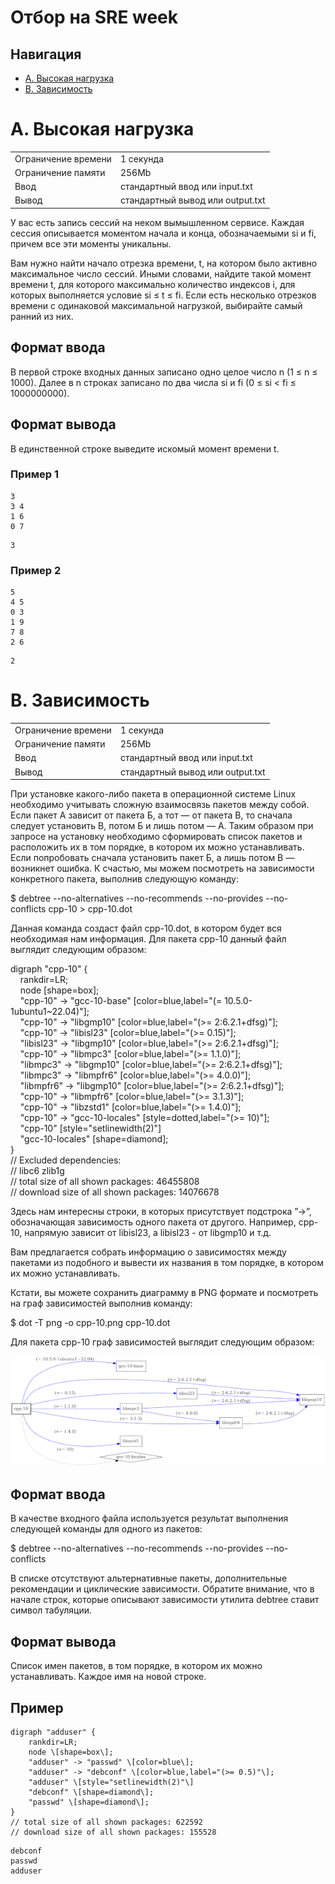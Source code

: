 # Отбор на SRE week

## Навигация
- [A. Высокая нагрузка](#a-высокая-нагрузка)
- [B. Зависимость](#b-зависимость)

A. Высокая нагрузка
===================
<table>
    <tr>
        <td>Ограничение времени</td>
        <td>1&nbsp;секунда</td>
    </tr>
        <tr>
        <td>Ограничение памяти</td>
        <td>256Mb</td>
    </tr>
        <tr>
        <td>Ввод</td>
        <td>стандартный ввод или input.txt</td>
    </tr>
        <tr>
        <td>Вывод</td>
        <td>стандартный вывод или output.txt</td>
    </tr>
</table>
У вас есть запись сессий на неком вымышленном сервисе. Каждая сессия описывается моментом начала и конца, обозначаемыми si и fi, причем все эти моменты уникальны.

Вам нужно найти начало отрезка времени, t, на котором было активно максимальное число сессий. Иными словами, найдите такой момент времени t, для которого максимально количество индексов i, для которых выполняется условие si ≤ t ≤ fi. Если есть несколько отрезков времени с одинаковой максимальной нагрузкой, выбирайте самый ранний из них.

Формат ввода
------------

В первой строке входных данных записано одно целое число n (1 ≤ n ≤ 1000). Далее в n строках записано по два числа si и fi (0 ≤ si < fi ≤ 1000000000).

Формат вывода
-------------

В единственной строке выведите искомый момент времени t.

### Пример 1

```Ввод
3
3 4
1 6
0 7
```

``` Вывод
3
```

### Пример 2

``` Ввод
5
4 5
0 3
1 9
7 8
2 6
```

``` Вывод
2
```


B. Зависимость
==============
<table>
    <tr>
        <td>Ограничение времени</td>
        <td>1&nbsp;секунда</td>
    </tr>
        <tr>
        <td>Ограничение памяти</td>
        <td>256Mb</td>
    </tr>
        <tr>
        <td>Ввод</td>
        <td>стандартный ввод или input.txt</td>
    </tr>
        <tr>
        <td>Вывод</td>
        <td>стандартный вывод или output.txt</td>
    </tr>
</table>
При установке какого-либо пакета в операционной системе Linux необходимо учитывать сложную взаимосвязь пакетов между собой. Если пакет А зависит от пакета Б, а тот — от пакета В, то сначала следует установить В, потом Б и лишь потом — А. Таким образом при запросе на установку необходимо сформировать список пакетов и расположить их в том порядке, в котором их можно устанавливать. Если попробовать сначала установить пакет Б, а лишь потом В — возникнет ошибка. К счастью, мы можем посмотреть на зависимости конкретного пакета, выполнив следующую команду:

$ debtree --no-alternatives --no-recommends --no-provides --no-conflicts cpp-10 > cpp-10.dot

Данная команда создаст файл cpp-10.dot, в котором будет вся необходимая нам информация. Для пакета cpp-10 данный файл выглядит следующим образом:

digraph "cpp-10" {    
    rankdir=LR;    
    node \[shape=box\];    
    "cpp-10" -> "gcc-10-base" \[color=blue,label="(= 10.5.0-1ubuntu1~22.04)"\];    
    "cpp-10" -> "libgmp10" \[color=blue,label="(>= 2:6.2.1+dfsg)"\];    
    "cpp-10" -> "libisl23" \[color=blue,label="(>= 0.15)"\];    
    "libisl23" -> "libgmp10" \[color=blue,label="(>= 2:6.2.1+dfsg)"\];    
    "cpp-10" -> "libmpc3" \[color=blue,label="(>= 1.1.0)"\];    
    "libmpc3" -> "libgmp10" \[color=blue,label="(>= 2:6.2.1+dfsg)"\];    
    "libmpc3" -> "libmpfr6" \[color=blue,label="(>= 4.0.0)"\];    
    "libmpfr6" -> "libgmp10" \[color=blue,label="(>= 2:6.2.1+dfsg)"\];    
    "cpp-10" -> "libmpfr6" \[color=blue,label="(>= 3.1.3)"\];    
    "cpp-10" -> "libzstd1" \[color=blue,label="(>= 1.4.0)"\];    
    "cpp-10" -> "gcc-10-locales" \[style=dotted,label="(>= 10)"\];    
    "cpp-10" \[style="setlinewidth(2)"\]    
    "gcc-10-locales" \[shape=diamond\];    
}    
// Excluded dependencies:    
// libc6 zlib1g    
// total size of all shown packages: 46455808    
// download size of all shown packages: 14076678

Здесь нам интересны строки, в которых присутствует подстрока ”->”, обозначающая зависимость одного пакета от другого. Например, cpp-10, напрямую зависит от libisl23, а libisl23 - от libgmp10 и т.д.

Вам предлагается собрать информацию о зависимостях между пакетами из подобного и вывести их названия в том порядке, в котором их можно устанавливать.

Кстати, вы можете сохранить диаграмму в PNG формате и посмотреть на граф зависимостей выполнив команду:

$ dot -T png -o cpp-10.png cpp-10.dot

Для пакета cpp-10 граф зависимостей выглядит следующим образом:

![PIC](./B/statement-image.png)

Формат ввода
------------

В качестве входного файла используется результат выполнения следующей команды для одного из пакетов:

$ debtree --no-alternatives --no-recommends --no-provides --no-conflicts <package-name>

В списке отсутствуют альтернативные пакеты, дополнительные рекомендации и циклические зависимости. Обратите внимание, что в начале строк, которые описывают зависимости утилита debtree ставит символ табуляции.

Формат вывода
-------------

Список имен пакетов, в том порядке, в котором их можно устанавливать. Каждое имя на новой строке.

Пример
------

``` Ввод
digraph "adduser" {
	rankdir=LR;
	node \[shape=box\];
	"adduser" -> "passwd" \[color=blue\];
	"adduser" -> "debconf" \[color=blue,label="(>= 0.5)"\];
	"adduser" \[style="setlinewidth(2)"\]
	"debconf" \[shape=diamond\];
	"passwd" \[shape=diamond\];
}
// total size of all shown packages: 622592
// download size of all shown packages: 155528
```
``` Вывод
debconf
passwd
adduser
```